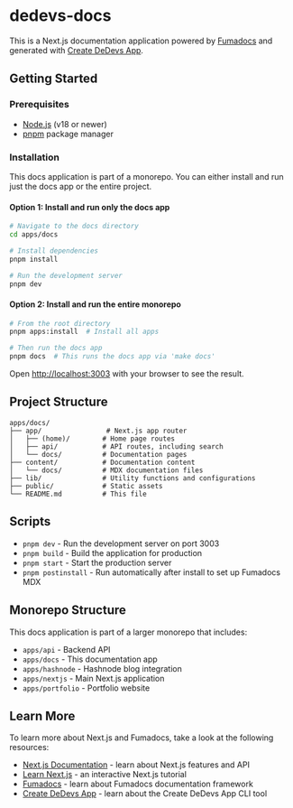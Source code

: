 # dedevs-docs

This is a Next.js documentation application powered by [Fumadocs](https://fumadocs.vercel.app) and generated with [Create DeDevs App](https://github.com/DeDevsClub/create-dedevs-app).

## Getting Started

### Prerequisites

- [Node.js](https://nodejs.org/) (v18 or newer)
- [pnpm](https://pnpm.io/) package manager

### Installation

This docs application is part of a monorepo. You can either install and run just the docs app or the entire project.

#### Option 1: Install and run only the docs app

```bash
# Navigate to the docs directory
cd apps/docs

# Install dependencies
pnpm install

# Run the development server
pnpm dev
```

#### Option 2: Install and run the entire monorepo

```bash
# From the root directory
pnpm apps:install  # Install all apps

# Then run the docs app
pnpm docs  # This runs the docs app via 'make docs'
```

Open [http://localhost:3003](http://localhost:3003) with your browser to see the result.

## Project Structure

```
apps/docs/
├── app/                # Next.js app router
│   ├── (home)/        # Home page routes
│   ├── api/           # API routes, including search
│   └── docs/          # Documentation pages
├── content/           # Documentation content
│   └── docs/          # MDX documentation files
├── lib/               # Utility functions and configurations
├── public/            # Static assets
└── README.md          # This file
```

## Scripts

- `pnpm dev` - Run the development server on port 3003
- `pnpm build` - Build the application for production
- `pnpm start` - Start the production server
- `pnpm postinstall` - Run automatically after install to set up Fumadocs MDX

## Monorepo Structure

This docs application is part of a larger monorepo that includes:

- `apps/api` - Backend API
- `apps/docs` - This documentation app
- `apps/hashnode` - Hashnode blog integration
- `apps/nextjs` - Main Next.js application
- `apps/portfolio` - Portfolio website

## Learn More

To learn more about Next.js and Fumadocs, take a look at the following resources:

- [Next.js Documentation](https://nextjs.org/docs) - learn about Next.js features and API
- [Learn Next.js](https://nextjs.org/learn) - an interactive Next.js tutorial
- [Fumadocs](https://fumadocs.vercel.app) - learn about Fumadocs documentation framework
- [Create DeDevs App](https://github.com/DeDevsClub/create-dedevs-app) - learn about the Create DeDevs App CLI tool
